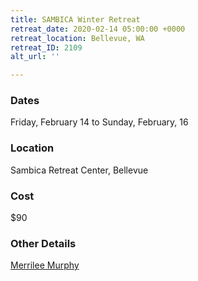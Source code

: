 ```yaml
---
title: SAMBICA Winter Retreat
retreat_date: 2020-02-14 05:00:00 +0000
retreat_location: Bellevue, WA
retreat_ID: 2109
alt_url: ''

---
```

### Dates

Friday, February 14 to Sunday, February, 16

### Location

Sambica Retreat Center, Bellevue

### Cost

$90

### Other Details

[Merrilee Murphy](mailto:merrilee.murphy@athletesinaction.org)